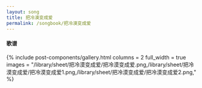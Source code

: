```yaml
---
layout: song
title: 把冷漠变成爱
permalink: /songbook/把冷漠变成爱
---
```


#### 歌谱

{% include post-components/gallery.html
    columns = 2
    full_width = true
    images = "/library/sheet/把冷漠变成爱/把冷漠变成爱.png,/library/sheet/把冷漠变成爱/把冷漠变成爱1.png,/library/sheet/把冷漠变成爱/把冷漠变成爱2.png,"
%}
